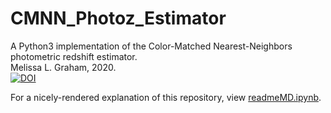 # CMNN_Photoz_Estimator
A Python3 implementation of the Color-Matched Nearest-Neighbors photometric redshift estimator.<br>
Melissa L. Graham, 2020. <br>
[![DOI](https://zenodo.org/badge/225733797.svg)](https://zenodo.org/badge/latestdoi/225733797)

For a nicely-rendered explanation of this repository, view [readmeMD.ipynb](https://github.com/linea-it/CMNN_Photoz_Estimator/blob/master/readmeMD.ipynb).

